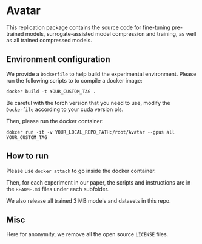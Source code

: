 # Avatar

This replication package contains the source code for fine-tuning pre-trained models, surrogate-assisted model compression and training, as well as all trained compressed models.

## Environment configuration

We provide a `Dockerfile` to help build the experimental environment. Please run the following scripts to to compile a docker image:
```
docker build -t YOUR_CUSTOM_TAG .
```
Be careful with the torch version that you need to use, modify the `Dockerfile` according to your cuda version pls.

Then, please run the docker container:
```
dokcer run -it -v YOUR_LOCAL_REPO_PATH:/root/Avatar --gpus all YOUR_CUSTOM_TAG
```

## How to run

Please use `docker attach` to go inside the docker container. 

Then, for each experiment in our paper, the scripts and instructions are in the `README.md` files under each subfolder.

We also release all trained 3 MB models and datasets in this repo. 

## Misc

Here for anonymity, we remove all the open source `LICENSE` files.
